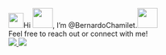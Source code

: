 <p align="left">
  <img src="https://cdn.jsdelivr.net/gh/devicons/devicon/icons/go/go-original.svg" width="30"/>Hi <img src="https://cdn.jsdelivr.net/gh/devicons/devicon/icons/postgresql/postgresql-original.svg" width="40" />, I’m @BernardoChamilet.<img src="https://cdn.jsdelivr.net/gh/devicons/devicon/icons/docker/docker-original.svg" width="40" />  
  <br>
  Feel free to reach out or connect with me!
  <br>
  <a href="https://www.linkedin.com/in/your-username/">
    <img src="https://img.shields.io/badge/LinkedIn-blue?style=for-the-badge&logo=linkedin&logoColor=white" />
  </a>
  <a href="mailto:your.email@example.com">
    <img src="https://img.shields.io/badge/Email-D14836?style=for-the-badge&logo=gmail&logoColor=white" />
  </a>
 </p>
